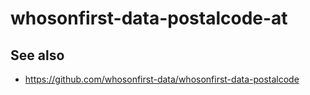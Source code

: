 # whosonfirst-data-postalcode-at

## See also

* https://github.com/whosonfirst-data/whosonfirst-data-postalcode
